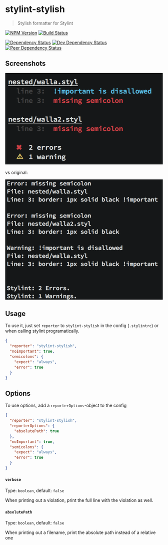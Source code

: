 # stylint-stylish
> Stylish formatter for Stylint

[![NPM Version][npm-image]][npm-url]
[![Build Status][travis-image]][travis-url]

[![Dependency Status][david-image]][david-url]
[![Dev Dependency Status][david-dev-image]][david-dev-url]
[![Peer Dependency Status][david-peer-image]][david-peer-url]

## Screenshots
![This reporter][new-image]

vs original:

![Original reporter][orig-image]

## Usage

To use it, just set `reporter` to `stylint-stylish` in the config (`.stylintrc`) or when calling stylint programatically.

```json
{
  "reporter": "stylint-stylish",
  "noImportant": true,
  "semicolons": {
    "expect": "always",
    "error": true
  }
}
```

## Options
To use options, add a `reporterOptions`-object to the config

```json
{
  "reporter": "stylint-stylish",
  "reporterOptions": {
    "absolutePath": true
  },
  "noImportant": true,
  "semicolons": {
    "expect": "always",
    "error": true
  }
}
```

#### `verbose`
Type: `boolean`, default: `false`

When printing out a violation, print the full line with the violation as well.

#### `absolutePath`
Type: `boolean`, default: `false`

When printing out a filename, print the absolute path instead of a relative one


[travis-url]: https://travis-ci.org/SimenB/stylint-stylish
[travis-image]: https://img.shields.io/travis/SimenB/stylint-stylish.svg
[npm-url]: https://npmjs.org/package/stylint-stylish
[npm-image]: https://img.shields.io/npm/v/stylint-stylish.svg
[david-url]: https://david-dm.org/SimenB/stylint-stylish
[david-image]: https://img.shields.io/david/SimenB/stylint-stylish.svg
[david-dev-url]: https://david-dm.org/SimenB/stylint-stylish#info=devDependencies
[david-dev-image]: https://img.shields.io/david/dev/SimenB/stylint-stylish.svg
[david-peer-url]: https://david-dm.org/SimenB/stylint-stylish#info=peerDependencies
[david-peer-image]: https://img.shields.io/david/peer/SimenB/stylint-stylish.svg
[new-image]: screenshots/this.png
[orig-image]: screenshots/original.png
